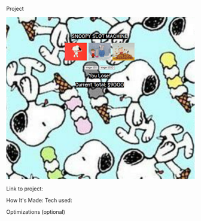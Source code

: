 Project

![Thumbnail](slotMachine/css/assets/coverImage.png)

Link to project: 



How It's Made:
Tech used: 

Optimizations
(optional)

